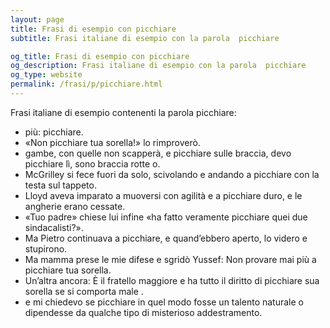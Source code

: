 ```yaml
---
layout: page
title: Frasi di esempio con picchiare 
subtitle: Frasi italiane di esempio con la parola  picchiare

og_title: Frasi di esempio con picchiare 
og_description: Frasi italiane di esempio con la parola  picchiare
og_type: website
permalink: /frasi/p/picchiare.html
---
```


Frasi italiane di esempio contenenti la parola picchiare:


- più: picchiare.
- «Non picchiare tua sorella!» lo rimproverò.
- gambe, con quelle non scapperà, e picchiare sulle braccia, devo picchiare lì, sono braccia rotte o.
- McGrilley si fece fuori da solo, scivolando e andando a picchiare con la testa sul tappeto.
- Lloyd aveva imparato a muoversi con agilità e a picchiare duro, e le angherie erano cessate.
- «Tuo padre» chiese lui infine «ha fatto veramente picchiare quei due sindacalisti?».
- Ma Pietro continuava a picchiare, e quand’ebbero aperto, lo videro e stupirono.
- Ma mamma prese le mie difese e sgridò Yussef: Non provare mai più a picchiare tua sorella.
- Un’altra ancora: È il fratello maggiore e ha tutto il diritto di picchiare sua sorella se si comporta male .
- e mi chiedevo se picchiare in quel modo fosse un talento naturale o dipendesse da qualche tipo di misterioso addestramento.
